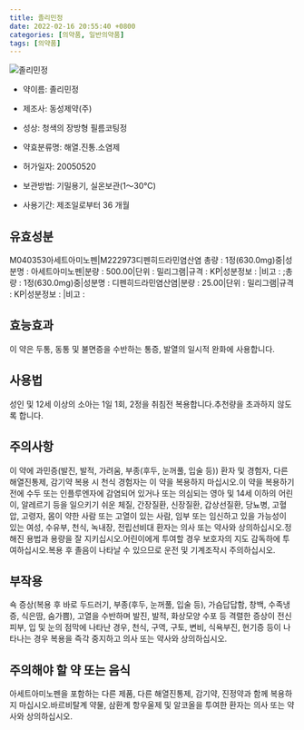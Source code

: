 ```yaml
---
title: 졸리민정
date: 2022-02-16 20:55:40 +0800
categories: [의약품, 일반의약품]
tags: [의약품]
---
```

![졸리민정](https://nedrug.mfds.go.kr/pbp/cmn/itemImageDownload/1Mv5PQjxq29)

- 약이름: 졸리민정
- 제조사: 동성제약(주)
- 성상: 청색의 장방형 필름코팅정

- 약효분류명: 해열.진통.소염제
- 허가일자: 20050520
- 보관방법: 기밀용기, 실온보관(1～30℃)
- 사용기간: 제조일로부터 36 개월
## 유효성분
M040353아세트아미노펜|M222973디펜히드라민염산염
총량 : 1정(630.0mg)중|성분명 : 아세트아미노펜|분량 : 500.00|단위 : 밀리그램|규격 : KP|성분정보 : |비고 : ;총량 : 1정(630.0mg)중|성분명 : 디펜히드라민염산염|분량 : 25.00|단위 : 밀리그램|규격 : KP|성분정보 : |비고 :
## 효능효과
이 약은 두통, 동통 및 불면증을 수반하는 통증, 발열의 일시적 완화에 사용합니다.
## 사용법
성인 및 12세 이상의 소아는 1일 1회, 2정을 취침전 복용합니다.추천량을 초과하지 않도록 합니다.
## 주의사항
이 약에 과민증(발진, 발적, 가려움, 부종(후두, 눈꺼풀, 입술 등)) 환자 및 경험자, 다른 해열진통제, 감기약 복용 시 천식 경험자는 이 약을 복용하지 마십시오.이 약을 복용하기 전에 수두 또는 인플루엔자에 감염되어 있거나 또는 의심되는 영아 및 14세 이하의 어린이, 알레르기 등을 일으키기 쉬운 체질, 간장질환, 신장질환, 갑상선질환, 당뇨병, 고혈압, 고령자, 몸이 약한 사람 또는 고열이 있는 사람, 임부 또는 임신하고 있을 가능성이 있는 여성, 수유부, 천식, 녹내장, 전립선비대 환자는 의사 또는 약사와 상의하십시오.정해진 용법과 용량을 잘 지키십시오.어린이에게 투여할 경우 보호자의 지도 감독하에 투여하십시오.복용 후 졸음이 나타날 수 있으므로 운전 및 기계조작시 주의하십시오.
## 부작용
쇽 증상(복용 후 바로 두드러기, 부종(후두, 눈꺼풀, 입술 등), 가슴답답함, 창백, 수족냉증, 식은땀, 숨가쁨), 고열을 수반하며 발진, 발적, 화상모양 수포 등 격렬한 증상이 전신피부, 입 및 눈의 점막에 나타난 경우, 천식, 구역, 구토, 변비, 식욕부진, 현기증 등이 나타나는 경우 복용을 즉각 중지하고 의사 또는 약사와 상의하십시오.
## 주의해야 할 약 또는 음식
아세트아미노펜을 포함하는 다른 제품, 다른 해열진통제, 감기약, 진정약과 함께 복용하지 마십시오.바르비탈계 약물, 삼환계 항우울제 및 알코올을 투여한 환자는 의사 또는 약사와 상의하십시오.
